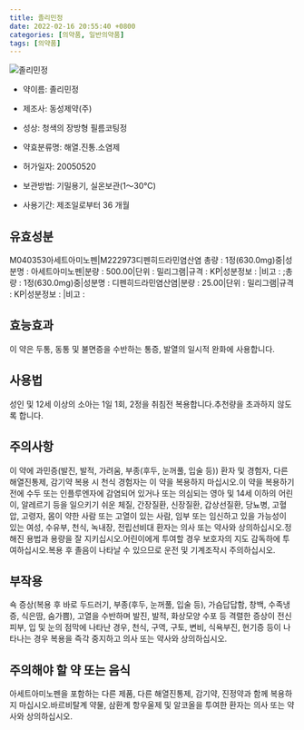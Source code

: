 ```yaml
---
title: 졸리민정
date: 2022-02-16 20:55:40 +0800
categories: [의약품, 일반의약품]
tags: [의약품]
---
```

![졸리민정](https://nedrug.mfds.go.kr/pbp/cmn/itemImageDownload/1Mv5PQjxq29)

- 약이름: 졸리민정
- 제조사: 동성제약(주)
- 성상: 청색의 장방형 필름코팅정

- 약효분류명: 해열.진통.소염제
- 허가일자: 20050520
- 보관방법: 기밀용기, 실온보관(1～30℃)
- 사용기간: 제조일로부터 36 개월
## 유효성분
M040353아세트아미노펜|M222973디펜히드라민염산염
총량 : 1정(630.0mg)중|성분명 : 아세트아미노펜|분량 : 500.00|단위 : 밀리그램|규격 : KP|성분정보 : |비고 : ;총량 : 1정(630.0mg)중|성분명 : 디펜히드라민염산염|분량 : 25.00|단위 : 밀리그램|규격 : KP|성분정보 : |비고 :
## 효능효과
이 약은 두통, 동통 및 불면증을 수반하는 통증, 발열의 일시적 완화에 사용합니다.
## 사용법
성인 및 12세 이상의 소아는 1일 1회, 2정을 취침전 복용합니다.추천량을 초과하지 않도록 합니다.
## 주의사항
이 약에 과민증(발진, 발적, 가려움, 부종(후두, 눈꺼풀, 입술 등)) 환자 및 경험자, 다른 해열진통제, 감기약 복용 시 천식 경험자는 이 약을 복용하지 마십시오.이 약을 복용하기 전에 수두 또는 인플루엔자에 감염되어 있거나 또는 의심되는 영아 및 14세 이하의 어린이, 알레르기 등을 일으키기 쉬운 체질, 간장질환, 신장질환, 갑상선질환, 당뇨병, 고혈압, 고령자, 몸이 약한 사람 또는 고열이 있는 사람, 임부 또는 임신하고 있을 가능성이 있는 여성, 수유부, 천식, 녹내장, 전립선비대 환자는 의사 또는 약사와 상의하십시오.정해진 용법과 용량을 잘 지키십시오.어린이에게 투여할 경우 보호자의 지도 감독하에 투여하십시오.복용 후 졸음이 나타날 수 있으므로 운전 및 기계조작시 주의하십시오.
## 부작용
쇽 증상(복용 후 바로 두드러기, 부종(후두, 눈꺼풀, 입술 등), 가슴답답함, 창백, 수족냉증, 식은땀, 숨가쁨), 고열을 수반하며 발진, 발적, 화상모양 수포 등 격렬한 증상이 전신피부, 입 및 눈의 점막에 나타난 경우, 천식, 구역, 구토, 변비, 식욕부진, 현기증 등이 나타나는 경우 복용을 즉각 중지하고 의사 또는 약사와 상의하십시오.
## 주의해야 할 약 또는 음식
아세트아미노펜을 포함하는 다른 제품, 다른 해열진통제, 감기약, 진정약과 함께 복용하지 마십시오.바르비탈계 약물, 삼환계 항우울제 및 알코올을 투여한 환자는 의사 또는 약사와 상의하십시오.
